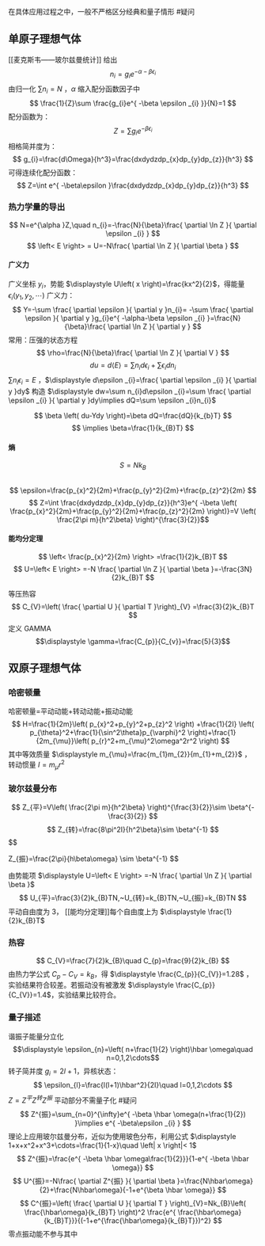 在具体应用过程之中，一般不严格区分经典和量子情形 #疑问 
## 单原子理想气体
[[麦克斯韦——玻尔兹曼统计]] 给出
$$
n_{i}=g_{i}e^{ -\alpha-\beta \epsilon _{i} }
$$
由归一化 $\displaystyle \sum n_{i}=N$ ，$\displaystyle \alpha$ 缩入配分函数因子中
$$
\frac{1}{Z}\sum \frac{g_{i}e^{ -\beta \epsilon _{i} }}{N}=1
$$
配分函数为：
$$
Z=\sum g_{i}e^{ -\beta\epsilon _{i} }
$$
相格简并度为：
$$
g_{i}=\frac{d\Omega}{h^3}=\frac{dxdydzdp_{x}dp_{y}dp_{z}}{h^3}
$$
可得连续化配分函数：
$$
Z=\int e^{ -\beta\epsilon }\frac{dxdydzdp_{x}dp_{y}dp_{z}}{h^3}
$$

### 热力学量的导出

$$
N=e^{\alpha }Z,\quad n_{i}=-\frac{N}{\beta}\frac{ \partial \ln Z }{ \partial \epsilon _{i} } 
$$
$$
\left< E \right> = U=-N\frac{ \partial \ln Z }{ \partial \beta }  
$$
#### 广义力
广义坐标 $\displaystyle y_{i}$，势能 $\displaystyle U\left( x \right)=\frac{kx^2}{2}$，得能量 $\displaystyle \epsilon_{i}\left( y_{1},y_{2},\cdots \right)$
广义力：
$$
Y=-\sum \frac{ \partial \epsilon }{ \partial y }n_{i}= -\sum \frac{ \partial \epsilon }{ \partial y }g_{i}e^{ -\alpha-\beta \epsilon _{i} }=\frac{N}{\beta}\frac{ \partial \ln Z }{ \partial y } 
$$
常用：压强的状态方程
$$
\rho=\frac{N}{\beta}\frac{ \partial \ln Z }{ \partial V } 
$$
$$
du=d\left< E \right> =\sum n_{i} d\epsilon _{i}+\sum \epsilon _{i}dn_{i}
$$
$\displaystyle \sum n_{i}\epsilon _{i}=E$ ，$\displaystyle d\epsilon _{i}=\frac{ \partial \epsilon _{i} }{ \partial y }dy$
构造 $\displaystyle dw=\sum n_{i}d\epsilon _{i}=\sum \frac{ \partial \epsilon _{i} }{ \partial y }dy\implies dQ=\sum \epsilon _{i}n_{i}$

$$
\beta \left( du-Ydy \right)=\beta dQ=\frac{dQ}{k_{b}T} 
$$
$$
\implies \beta=\frac{1}{k_{B}T}
$$

#### 熵
$$
S=Nk_{B}
$$
## 
$$
\epsilon=\frac{p_{x}^2}{2m}+\frac{p_{y}^2}{2m}+\frac{p_{z}^2}{2m}
$$
$$
Z=\int \frac{dxdydzdp_{x}dp_{y}dp_{z}}{h^3}e^{ -\beta \left( \frac{p_{x}^2}{2m}+\frac{p_{y}^2}{2m}+\frac{p_{z}^2}{2m}  \right)}=V \left( \frac{2\pi m}{h^2\beta} \right)^{\frac{3}{2}}$$
#### 能均分定理
$$
\left< \frac{p_{x}^2}{2m} \right> =\frac{1}{2}k_{B}T
$$
$$
U=\left< E \right> =-N \frac{ \partial \ln Z }{ \partial \beta }=-\frac{3N}{2}k_{B}T 
$$

等压热容
$$
C_{V}=\left(  \frac{ \partial U }{ \partial T }\right)_{V} =\frac{3}{2}k_{B}T 
$$
定义 GAMMA $$\displaystyle \gamma=\frac{C_{p}}{C_{v}}=\frac{5}{3}$$

## 双原子理想气体
### 哈密顿量
哈密顿量=平动动能+转动动能+振动动能 
$$
H=\frac{1}{2m}\left( p_{x}^2+p_{y}^2+p_{z}^2 \right) +\frac{1}{2I} \left( p_{\theta}^2+\frac{1}{\sin^2\theta}p_{\varphi}^2 \right)+\frac{1}{2m_{\mu}}\left( p_{r}^2+m_{\mu}^2\omega^2r^2 \right)
$$
其中等效质量 $\displaystyle m_{\mu}=\frac{m_{1}m_{2}}{m_{1}+m_{2}}$ ，转动惯量 $\displaystyle I=m_{\mu}r^2$ 
### 玻尔兹曼分布
$$
Z_{平}=V\left( \frac{2\pi m}{h^2\beta} \right)^{\frac{3}{2}}\sim \beta^{-\frac{3}{2}}
$$
$$
Z_{转}=\frac{8\pi^2I}{h^2\beta}\sim \beta^{-1}
$$
$$

Z_{振}=\frac{2\pi}{h\beta\omega} \sim \beta^{-1}
$$

由势能项 $\displaystyle U=\left< E \right> =-N \frac{ \partial \ln Z }{ \partial \beta }$
$$
U_{平}=\frac{3}{2}k_{B}TN,~U_{转}=k_{B}TN,~U_{振}=k_{B}TN
$$
平动自由度为 3，
[[能均分定理]]每个自由度上为 $\displaystyle \frac{1}{2}k_{B}T$

### 热容
$$
C_{V}=\frac{7}{2}k_{B}\quad C_{p}=\frac{9}{2}k_{B}
$$
由热力学公式 $\displaystyle C_{p}-C_{V}=k_{B}$，得 $\displaystyle \frac{C_{p}}{C_{V}}=1.28$ ，实验结果符合较差。若振动没有被激发 $\displaystyle \frac{C_{p}}{C_{V}}=1.4$，实验结果比较符合。

### 量子描述
谐振子能量分立化 
$$\displaystyle \epsilon_{n}=\left( n+\frac{1}{2} \right)\hbar \omega\quad n=0,1,2\cdots$$
转子简并度 $\displaystyle g_{i}=2l+1$，异核状态：
$$
\epsilon_{l}=\frac{l(l+1)\hbar^2}{2I}\quad l=0,1,2\cdots
$$
$\displaystyle Z=Z^{平}Z^{转}Z^{振}$ 平动部分不需量子化 #疑问 
$$
Z^{振}=\sum_{n=0}^{\infty}e^{ -\beta \hbar \omega(n+\frac{1}{2}) }\implies e^{ -\beta\epsilon _{i} }
$$
理论上应用玻尔兹曼分布，近似为使用玻色分布，利用公式 $\displaystyle 1+x+x^2+x^3+\cdots=\frac{1}{1-x}\quad \left| x \right|< 1$
$$
Z^{振}=\frac{e^{ -\beta \hbar \omega\frac{1}{2}}}{1-e^{ -\beta \hbar \omega}}
$$
$$
U^{振}=-N\frac{ \partial Z^{振} }{ \partial \beta }=\frac{N\hbar\omega}{2}+\frac{N\hbar\omega}{-1+e^{\beta \hbar \omega}} 
$$
$$
C^{振}=\left( \frac{ \partial U }{ \partial T }  \right)_{V}=Nk_{B}\left( \frac{\hbar\omega}{k_{B}T} \right)^2 \frac{e^{ \frac{\hbar\omega}{k_{B}T}}}{(-1+e^{\frac{\hbar\omega}{k_{B}T}})^2}
$$
零点振动能不参与其中